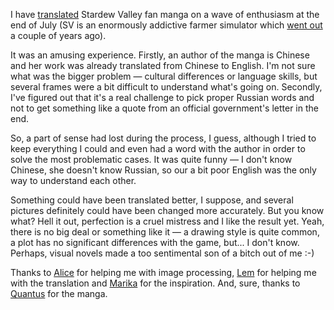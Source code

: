 ﻿I have [translated](https://acomics.ru/~sebby-x-player) Stardew Valley fan manga on a wave of enthusiasm at the end of July (SV is an enormously addictive farmer simulator which [went out](https://store.steampowered.com/app/413150/Stardew_Valley/) a couple of years ago).

It was an amusing experience. Firstly, an author of the manga is Chinese and her work was already translated from Chinese to English. I'm not sure what was the bigger problem — cultural differences or language skills, but several frames were a bit difficult to understand what's going on. Secondly, I've figured out that it's a real challenge to pick proper Russian words and not to get something like a quote from an official government's letter in the end.

So, a part of sense had lost during the process, I guess, although I tried to keep everything I could and even had a word with the author in order to solve the most problematic cases. It was quite funny — I don't know Chinese, she doesn't know Russian, so our a bit poor English was the only way to understand each other.

Something could have been translated better, I suppose, and several pictures definitely could have been changed more accurately. But you know what? Hell it out, perfection is a cruel mistress and I like the result yet. Yeah, there is no big deal or something like it — a drawing style is quite common, a plot has no significant differences with the game, but... I don't know. Perhaps, visual novels made a too sentimental son of a bitch out of me :-)

Thanks to [Alice](https://vk.com/id54890849) for helping me with image processing, [Lem](https://twitter.com/amish77kin) for helping me with the translation and [Marika](https://vk.com/mahrunteka) for the inspiration. And, sure, thanks to [Quantus](https://curayukie.deviantart.com) for the manga.